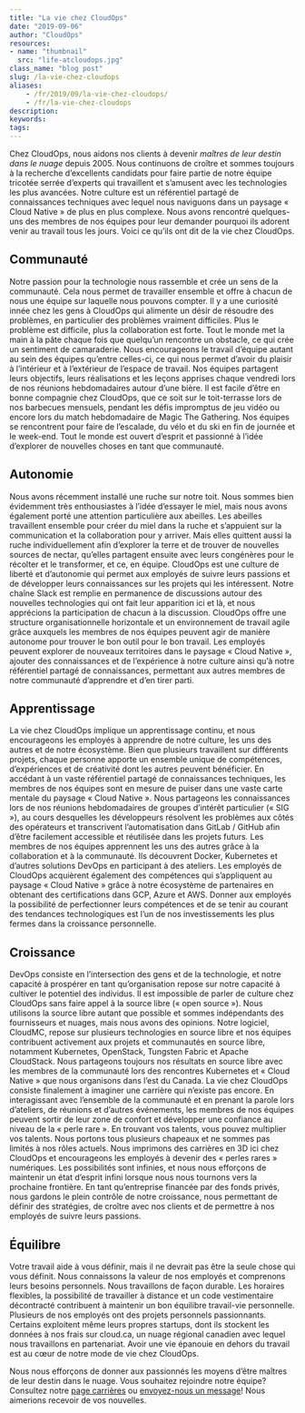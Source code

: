 ```yaml
---
title: "La vie chez CloudOps"
date: "2019-09-06"
author: "CloudOps"
resources:
- name: "thumbnail"
  src: "life-atcloudops.jpg"
class_name: "blog post"
slug: /la-vie-chez-cloudops
aliases:
    - /fr/2019/09/la-vie-chez-cloudops/
    - /fr/la-vie-chez-cloudops
description:
keywords:
tags:
---
```


<p>Chez CloudOps, nous aidons nos clients à devenir <em>maîtres de leur destin dans le nuage </em>depuis 2005. Nous continuons de croître et sommes toujours à la recherche d’excellents candidats pour faire partie de notre équipe tricotée serrée d’experts qui travaillent et s’amusent avec les technologies les plus avancées. Notre culture est un référentiel partagé de connaissances techniques avec lequel nous naviguons dans un paysage « Cloud Native » de plus en plus complexe. Nous avons rencontré quelques-uns des membres de nos équipes pour leur demander pourquoi ils adorent venir au travail tous les jours. Voici ce qu’ils ont dit de la vie chez CloudOps.</p><h2>Communauté</h2><p>Notre passion pour la technologie nous rassemble et crée un sens de la communauté. Cela nous permet de travailler ensemble et offre à chacun de nous une équipe sur laquelle nous pouvons compter. Il y a une curiosité innée chez les gens à CloudOps qui alimente un désir de résoudre des problèmes, en particulier des problèmes vraiment difficiles. Plus le problème est difficile, plus la collaboration est forte. Tout le monde met la main à la pâte chaque fois que quelqu’un rencontre un obstacle, ce qui crée un sentiment de camaraderie. Nous encourageons le travail d’équipe autant au sein des équipes qu’entre celles-ci, ce qui nous permet d’avoir du plaisir à l’intérieur et à l’extérieur de l’espace de travail. Nos équipes partagent leurs objectifs, leurs réalisations et les leçons apprises chaque vendredi lors de nos réunions hebdomadaires autour d’une bière. Il est facile d’être en bonne compagnie chez CloudOps, que ce soit sur le toit-terrasse lors de nos barbecues mensuels, pendant les défis impromptus de jeu vidéo ou encore lors du match hebdomadaire de Magic The Gathering. Nos équipes se rencontrent pour faire de l’escalade, du vélo et du ski en fin de journée et le week-end. Tout le monde est ouvert d’esprit et passionné à l’idée d’explorer de nouvelles choses en tant que communauté.</p><h2>Autonomie</h2><p>Nous avons récemment installé une ruche sur notre toit. Nous sommes bien évidemment très enthousiastes à l’idée d’essayer le miel, mais nous avons également porté une attention particulière aux abeilles. Les abeilles travaillent ensemble pour créer du miel dans la ruche et s’appuient sur la communication et la collaboration pour y arriver. Mais elles quittent aussi la ruche individuellement afin d’explorer la terre et de trouver de nouvelles sources de nectar, qu’elles partagent ensuite avec leurs congénères pour le récolter et le transformer, et ce, en équipe. CloudOps est une culture de liberté et d’autonomie qui permet aux employés de suivre leurs passions et de développer leurs connaissances sur les projets qui les intéressent. Notre chaîne Slack est remplie en permanence de discussions autour des nouvelles technologies qui ont fait leur apparition ici et là, et nous apprécions la participation de chacun à la discussion. CloudOps offre une structure organisationnelle horizontale et un environnement de travail agile grâce auxquels les membres de nos équipes peuvent agir de manière autonome pour trouver le bon outil pour le bon travail. Les employés peuvent explorer de nouveaux territoires dans le paysage « Cloud Native », ajouter des connaissances et de l’expérience à notre culture ainsi qu’à notre référentiel partagé de connaissances, permettant aux autres membres de notre communauté d’apprendre et d’en tirer parti.</p><h2><strong>Apprentissage</strong></h2><p>La vie chez CloudOps implique un apprentissage continu, et nous encourageons les employés à apprendre de notre culture, les uns des autres et de notre écosystème. Bien que plusieurs travaillent sur différents projets, chaque personne apporte un ensemble unique de compétences, d’expériences et de créativité dont les autres peuvent bénéficier. En accédant à un vaste référentiel partagé de connaissances techniques, les membres de nos équipes sont en mesure de puiser dans une vaste carte mentale du paysage « Cloud Native ». Nous partageons les connaissances lors de nos réunions hebdomadaires de groupes d’intérêt particulier (« SIG »), au cours desquelles les développeurs résolvent les problèmes aux côtés des opérateurs et transcrivent l’automatisation dans GitLab / GitHub afin d’être facilement accessible et réutilisée dans les projets futurs<em>. </em>Les membres de nos équipes apprennent les uns des autres grâce à la collaboration et à la communauté. Ils découvrent Docker, Kubernetes et d’autres solutions DevOps en participant à des ateliers. Les employés de CloudOps acquièrent également des compétences qui s’appliquent au paysage « Cloud Native » grâce à notre écosystème de partenaires en obtenant des certifications dans GCP, Azure et AWS. Donner aux employés la possibilité de perfectionner leurs compétences et de se tenir au courant des tendances technologiques est l’un de nos investissements les plus fermes dans la croissance personnelle.&nbsp;</p><h2>Croissance</h2><p>DevOps consiste en l’intersection des gens et de la technologie, et notre capacité à prospérer en tant qu’organisation repose sur notre capacité à cultiver le potentiel des individus. Il est impossible de parler de culture chez CloudOps sans faire appel à la source libre (« open source »). Nous utilisons la source libre autant que possible et sommes indépendants des fournisseurs et nuages, mais nous avons des opinions. Notre logiciel, CloudMC, repose sur plusieurs technologies en source libre et nos équipes contribuent activement aux projets et communautés en source libre, notamment Kubernetes, OpenStack, Tungsten Fabric et Apache CloudStack. Nous partageons toujours nos résultats en source libre avec les membres de la communauté lors des rencontres Kubernetes et « Cloud Native » que nous organisons dans l’est du Canada. La vie chez CloudOps consiste finalement à imaginer une carrière qui n’existe pas encore. En interagissant avec l’ensemble de la communauté et en prenant la parole lors d’ateliers, de réunions et d’autres événements, les membres de nos équipes peuvent sortir de leur zone de confort et développer une confiance au niveau de la « perle rare ». En trouvant vos talents, vous pouvez multiplier vos talents. Nous portons tous plusieurs chapeaux et ne sommes pas limités à nos rôles actuels. Nous imprimons des carrières en 3D ici chez CloudOps et encourageons les employés à devenir des « perles rares » numériques. Les possibilités sont infinies, et nous nous efforçons de maintenir un état d’esprit infini lorsque nous nous tournons vers la prochaine frontière. En tant qu’entreprise financée par des fonds privés, nous gardons le plein contrôle de notre croissance, nous permettant de définir des stratégies, de croître avec nos clients et de permettre à nos employés de suivre leurs passions.</p><h2><strong>Équilibre</strong></h2><p>Votre travail aide à vous définir, mais il ne devrait pas être la seule chose qui vous définit. Nous connaissons la valeur de nos employés et comprenons leurs besoins personnels. Nous travaillons de façon durable. Les horaires flexibles, la possibilité de travailler à distance et un code vestimentaire décontracté contribuent à maintenir un bon équilibre travail-vie personnelle. Plusieurs de nos employés ont des projets personnels passionnants. Certains exploitent même leurs propres startups, dont ils stockent les données à nos frais sur cloud.ca, un nuage régional canadien avec lequel nous travaillons en partenariat. Avoir une vie épanouie en dehors du travail est au cœur de notre mode de vie chez CloudOps.</p><p>Nous nous efforçons de donner aux passionnés les moyens d’être maîtres de leur destin dans le nuage. Vous souhaitez rejoindre notre équipe? Consultez notre <a href="https://www.cloudops.com/fr/carrieres/">page carrières</a> ou <a href="https://www.cloudops.com/fr/nous-joindre/">envoyez-nous un message</a>! Nous aimerions recevoir de vos nouvelles.</p>
